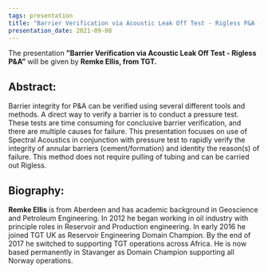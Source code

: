 ```yaml
---
tags: presentation 
title: "Barrier Verification via Acoustic Leak Off Test - Rigless P&A (Remke Ellis, TGT)"
presentation_date: 2021-09-08
---
```

The presentation **”Barrier Verification via Acoustic Leak Off Test - Rigless P&A”** will be given by **Remke Ellis, from TGT.**

## Abstract:

Barrier integrity for P&A can be verified using several different tools and methods. A direct way to verify a barrier is to conduct a pressure test. These tests are time consuming for conclusive barrier verification, and there are multiple causes for failure. This presentation focuses on use of Spectral Acoustics in conjunction with pressure test to rapidly verify the integrity of annular barriers (cement/formation) and identity the reason(s) of failure. This method does not require pulling of tubing and can be carried out Rigless.   
 
## Biography:

**Remke Ellis** is from Aberdeen and has academic background in Geoscience and Petroleum Engineering. In 2012 he began working in oil industry with principle roles in Reservoir and Production engineering. In early 2016 he joined TGT UK as Reservoir Engineering Domain Champion. By the end of 2017 he switched to supporting TGT operations across Africa. He is now based permanently in Stavanger as Domain Champion supporting all Norway operations.
 


